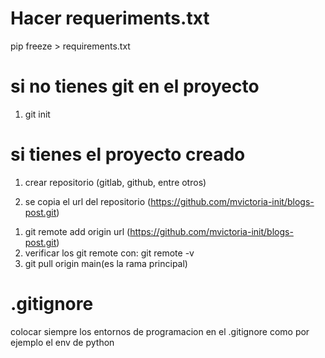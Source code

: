 # Hacer requeriments.txt

pip freeze > requirements.txt

# si no tienes git en el proyecto

1. git init

# si tienes el proyecto creado

1. crear repositorio (gitlab, github, entre otros)

<!-- procurar crear el proyecto en blanco -->
2. se copia el url del repositorio (https://github.com/mvictoria-init/blogs-post.git)

<!-- si el repositorio no esta vacio -->
1. git remote add origin url (https://github.com/mvictoria-init/blogs-post.git)
2. verificar los git remote con: git remote -v
3. git pull origin main(es la rama principal)

# .gitignore

colocar siempre los entornos de programacion en el .gitignore como por ejemplo el env de python